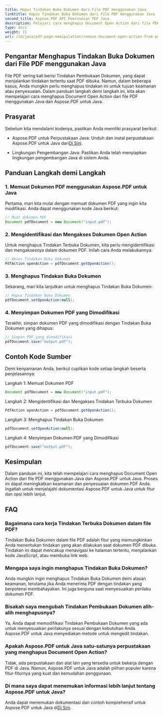 ```yaml
---
title: Hapus Tindakan Buka Dokumen dari File PDF menggunakan Java
linktitle: Hapus Tindakan Buka Dokumen dari File PDF menggunakan Java
second_title: Aspose.PDF API Pemrosesan PDF Java
description: Pelajari cara menghapus Document Open Action dari file PDF menggunakan Java dan Aspose.PDF untuk Java. Tingkatkan keamanan dan penyesuaian.
type: docs
weight: 11
url: /id/java/pdf-page-manipulation/remove-document-open-action-from-pdf-file-using-java/
---
```


## Pengantar Menghapus Tindakan Buka Dokumen dari File PDF menggunakan Java

File PDF sering kali berisi Tindakan Pembukaan Dokumen, yang dapat menjalankan tindakan tertentu saat PDF dibuka. Namun, dalam beberapa kasus, Anda mungkin perlu menghapus tindakan ini untuk tujuan keamanan atau penyesuaian. Dalam panduan langkah demi langkah ini, kita akan mempelajari cara menghapus Document Open Action dari file PDF menggunakan Java dan Aspose.PDF untuk Java.

## Prasyarat

Sebelum kita mendalami kodenya, pastikan Anda memiliki prasyarat berikut:

-  Aspose.PDF untuk Perpustakaan Java: Unduh dan instal perpustakaan Aspose.PDF untuk Java dari[Di Sini](https://releases.aspose.com/pdf/java/).

- Lingkungan Pengembangan Java: Pastikan Anda telah menyiapkan lingkungan pengembangan Java di sistem Anda.

## Panduan Langkah demi Langkah

### 1. Memuat Dokumen PDF menggunakan Aspose.PDF untuk Java

Pertama, mari kita mulai dengan memuat dokumen PDF yang ingin kita modifikasi. Anda dapat menggunakan kode Java berikut:

```java
// Muat dokumen PDF
Document pdfDocument = new Document("input.pdf");
```

### 2. Mengidentifikasi dan Mengakses Dokumen Open Action

Untuk menghapus Tindakan Terbuka Dokumen, kita perlu mengidentifikasi dan mengaksesnya dalam dokumen PDF. Inilah cara Anda melakukannya:

```java
// Akses Tindakan Buka Dokumen
PdfAction openAction = pdfDocument.getOpenAction();
```

### 3. Menghapus Tindakan Buka Dokumen

Sekarang, mari kita lanjutkan untuk menghapus Tindakan Buka Dokumen:

```java
// Hapus Tindakan Buka Dokumen
pdfDocument.setOpenAction(null);
```

### 4. Menyimpan Dokumen PDF yang Dimodifikasi

Terakhir, simpan dokumen PDF yang dimodifikasi dengan Tindakan Buka Dokumen yang dihapus:

```java
// Simpan PDF yang dimodifikasi
pdfDocument.save("output.pdf");
```

## Contoh Kode Sumber

Demi kenyamanan Anda, berikut cuplikan kode setiap langkah beserta penjelasannya:

Langkah 1: Memuat Dokumen PDF
```java
Document pdfDocument = new Document("input.pdf");
```

Langkah 2: Mengidentifikasi dan Mengakses Tindakan Terbuka Dokumen
```java
PdfAction openAction = pdfDocument.getOpenAction();
```

Langkah 3: Menghapus Tindakan Buka Dokumen
```java
pdfDocument.setOpenAction(null);
```

Langkah 4: Menyimpan Dokumen PDF yang Dimodifikasi
```java
pdfDocument.save("output.pdf");
```

## Kesimpulan

Dalam panduan ini, kita telah mempelajari cara menghapus Document Open Action dari file PDF menggunakan Java dan Aspose.PDF untuk Java. Proses ini dapat meningkatkan keamanan dan penyesuaian dokumen PDF Anda. Ingatlah untuk menjelajahi dokumentasi Aspose.PDF untuk Java untuk fitur dan opsi lebih lanjut.

## FAQ

### Bagaimana cara kerja Tindakan Terbuka Dokumen dalam file PDF?

Tindakan Buka Dokumen dalam file PDF adalah fitur yang memungkinkan Anda menentukan tindakan yang akan dilakukan saat dokumen PDF dibuka. Tindakan ini dapat mencakup menavigasi ke halaman tertentu, menjalankan kode JavaScript, atau membuka link web.

### Mengapa saya ingin menghapus Tindakan Buka Dokumen?

Anda mungkin ingin menghapus Tindakan Buka Dokumen demi alasan keamanan, terutama jika Anda menerima PDF dengan tindakan yang berpotensi membahayakan. Ini juga berguna saat menyesuaikan perilaku dokumen PDF.

### Bisakah saya mengubah Tindakan Pembukaan Dokumen alih-alih menghapusnya?

Ya, Anda dapat memodifikasi Tindakan Pembukaan Dokumen yang ada untuk menyesuaikan perilakunya sesuai dengan kebutuhan Anda. Aspose.PDF untuk Java menyediakan metode untuk mengedit tindakan.

### Apakah Aspose.PDF untuk Java satu-satunya perpustakaan yang menghapus Document Open Action?

Tidak, ada perpustakaan dan alat lain yang tersedia untuk bekerja dengan PDF di Java. Namun, Aspose.PDF untuk Java adalah pilihan populer karena fitur-fiturnya yang kuat dan kemudahan penggunaan.

### Di mana saya dapat menemukan informasi lebih lanjut tentang Aspose.PDF untuk Java?

 Anda dapat menemukan dokumentasi dan contoh komprehensif untuk Aspose.PDF untuk Java di[Di Sini](https://reference.aspose.com/pdf/java/).